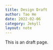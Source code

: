 ```yaml
---
title: Design Draft
author: Tao He
date: 2022-02-06
category: Jekyll
layout: note
---
```


This is an draft page.
